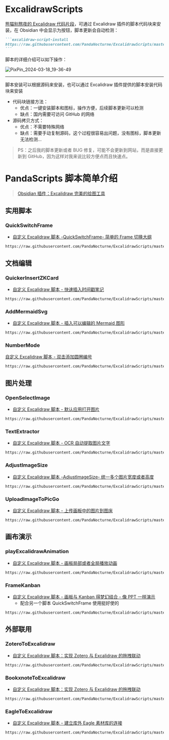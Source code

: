 # ExcalidrawScripts

[熊猫别熬夜的 Excalidraw 代码片段](https://github.com/PandaNocturne/ExcalidrawScripts)，可通过 Excalidraw 插件的脚本代码块来安装，在 Obsidian 中会显示为按钮，脚本更新会自动检测：

````md
```excalidraw-script-install
https://raw.githubusercontent.com/PandaNocturne/ExcalidrawScripts/master/README.md
```
````

脚本的详细介绍可以如下操作：

![PixPin_2024-03-18_19-36-49](https://github.com/PandaNocturne/ExcalidrawScripts/assets/84729049/00945ee2-066f-46c3-bc69-b56c4fc29c92)

---

脚本安装可以根据源码来安装，也可以通过 Excalidraw 插件提供的脚本安装代码块来安装

- 代码块链接方法：
	- 优点：一键安装脚本和图标，操作方便，后续脚本更新可以检测
	- 缺点：国内需要可访问 GitHub 的网络
- 源码拷贝方式：
	- 优点：不需要特殊网络
	- 缺点：需要手动复制源码，这个过程很容易出问题，没有图标，脚本更新无法检测…

> PS：之后我的脚本更新或者 BUG 修复，可能不会更新到网站，而是直接更新到 GitHub，因为这样对我来说比较方便点而且快速点。

# PandaScripts 脚本简单介绍

> [Obsidian 插件：Excalidraw 完美的绘图工具](https://pkmer.cn/show/20230329145825)

## 实用脚本

### QuickSwitchFrame

- [自定义 Excalidraw 脚本 -QuickSwitchFrame- 简单的 Frame 切换大纲](https://pkmer.cn/show/20240311180729)

```excalidraw-script-install
https://raw.githubusercontent.com/PandaNocturne/ExcalidrawScripts/master/PandaScripts/QuickSwitchFrame.md
```

## 文档编辑

### QuickerInsertZKCard

- [自定义 Excalidraw 脚本 - 快速插入时间戳笔记](https://pkmer.cn/show/20231110162417)

```excalidraw-script-install
https://raw.githubusercontent.com/PandaNocturne/ExcalidrawScripts/master/PandaScripts/QuickerInsertZKCard.md
```

### AddMermaidSvg

- [自定义 Excalidraw 脚本 - 插入可以编辑的 Mermaid 图形](https://pkmer.cn/show/20231207020538)

```excalidraw-script-install
https://raw.githubusercontent.com/PandaNocturne/ExcalidrawScripts/master/PandaScripts/AddMermaidSvg.md
```

### NumberMode

[自定义 Excalidraw 脚本 - 双击添加圆圈编号](https://pkmer.cn/show/20240221010235)

```excalidraw-script-install
https://raw.githubusercontent.com/PandaNocturne/ExcalidrawScripts/master/PandaScripts/NumberMode.md
```

## 图片处理

### OpenSelectImage

- [自定义 Excalidraw 脚本 - 默认应用打开图片](https://pkmer.cn/show/20231128000314)

```excalidraw-script-install
https://raw.githubusercontent.com/PandaNocturne/ExcalidrawScripts/master/PandaScripts/OpenSelectImage.md
```

### TextExtractor

- [自定义 Excalidraw 脚本 - OCR 自动提取图片文字](https://pkmer.cn/show/20231115000252)

```excalidraw-script-install
https://raw.githubusercontent.com/PandaNocturne/ExcalidrawScripts/master/PandaScripts/TextExtractor.md
```

### AdjustImageSize

- [自定义 Excalidraw 脚本 -AdjustImageSize- 统一多个图片宽度或者高度](https://pkmer.cn/show/20240131140236)

```excalidraw-script-install
https://raw.githubusercontent.com/PandaNocturne/ExcalidrawScripts/master/PandaScripts/AdjustImageSize.md
```

### UploadImageToPicGo

- [自定义 Excalidraw 脚本 - 上传画板中的图片到图床](https://pkmer.cn/show/20240221010558)

```excalidraw-script-install
https://raw.githubusercontent.com/PandaNocturne/ExcalidrawScripts/master/PandaScripts/UploadImageToPicGo.md
```

## 画布演示

### playExcalidrawAnimation

- [自定义 Excalidraw 脚本 - 画板局部或者全局播放动画](https://pkmer.cn/show/20231108003544)

```excalidraw-script-install
https://raw.githubusercontent.com/PandaNocturne/ExcalidrawScripts/master/PandaScripts/playExcalidrawAnimation.md
```

### FrameKanban

- [自定义 Excalidraw 脚本 - 画板与 Kanban 得梦幻结合 - 像 PPT 一样演示](https://pkmer.cn/show/20240122215722)
	- 配合另一个脚本 QuickSwitchFrame 使用挺好使的

```excalidraw-script-install
https://raw.githubusercontent.com/PandaNocturne/ExcalidrawScripts/master/PandaScripts/FrameKanban.md
```

## 外部联用

### ZoteroToExcalidraw

- [自定义 Excalidraw 脚本：实现 Zotero 与 Excalidraw 的拖拽联动](https://pkmer.cn/show/20230929013043)

```excalidraw-script-install
https://raw.githubusercontent.com/PandaNocturne/ExcalidrawScripts/master/PandaScripts/ZoteroToExcalidraw.md
```

### BookxnoteToExcalidraw

- [自定义 Excalidraw 脚本：实现 Zotero 与 Excalidraw 的拖拽联动](https://pkmer.cn/show/20230929013043)

```excalidraw-script-install
https://raw.githubusercontent.com/PandaNocturne/ExcalidrawScripts/master/PandaScripts/BookxnoteToExcalidraw.md
```

### EagleToExcalidraw

- [自定义 Excalidraw 脚本 - 建立库外 Eagle 素材库的连接](https://pkmer.cn/show/20231014173618)

```excalidraw-script-install
https://raw.githubusercontent.com/PandaNocturne/ExcalidrawScripts/master/PandaScripts/EagleToExcalidraw.md
```
